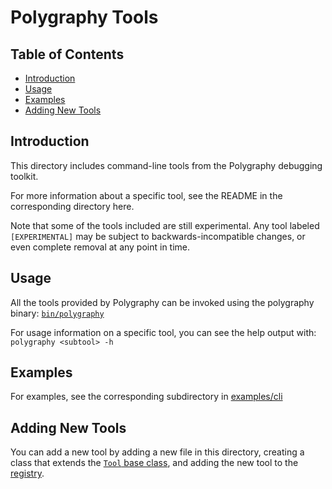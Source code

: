 # Polygraphy Tools

## Table of Contents

- [Introduction](#introduction)
- [Usage](#usage)
- [Examples](#examples)
- [Adding New Tools](#adding-new-tools)


## Introduction

This directory includes command-line tools from the Polygraphy debugging toolkit.

For more information about a specific tool, see the README in the corresponding directory here.

Note that some of the tools included are still experimental. Any tool labeled `[EXPERIMENTAL]`
may be subject to backwards-incompatible changes, or even complete removal at any point in time.


## Usage

All the tools provided by Polygraphy can be invoked using the polygraphy binary: [`bin/polygraphy`](../../bin/polygraphy)

For usage information on a specific tool, you can see the help output with: `polygraphy <subtool> -h`


## Examples

For examples, see the corresponding subdirectory in [examples/cli](../../examples/cli)


## Adding New Tools

You can add a new tool by adding a new file in this directory, creating a
class that extends the [`Tool` base class](./base/tool.py), and adding
the new tool to the [registry](./registry.py).

